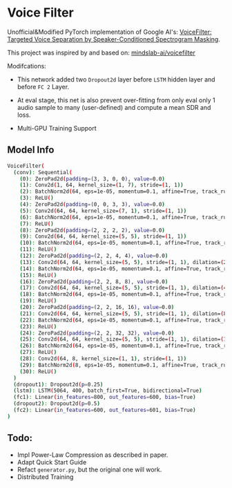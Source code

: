 # Voice Filter 

Unofficial&Modified PyTorch implementation of Google AI's:
[VoiceFilter: Targeted Voice Separation by Speaker-Conditioned Spectrogram Masking](https://arxiv.org/abs/1810.04826).

This project was inspired by and based on: [mindslab-ai/voicefilter](https://github.com/mindslab-ai/voicefilter)

Modifcations:

 - This network added two `Dropout2d` layer before `LSTM` hidden layer and before `FC 2` Layer.

 - At eval stage, this net is also prevent over-fitting from only eval only 1 audio sample to many
(user-defined) and compute a mean SDR and loss.

 - Multi-GPU Training Support


## Model Info
```bash
VoiceFilter(
  (conv): Sequential(
    (0): ZeroPad2d(padding=(3, 3, 0, 0), value=0.0)
    (1): Conv2d(1, 64, kernel_size=(1, 7), stride=(1, 1))
    (2): BatchNorm2d(64, eps=1e-05, momentum=0.1, affine=True, track_running_stats=True)
    (3): ReLU()
    (4): ZeroPad2d(padding=(0, 0, 3, 3), value=0.0)
    (5): Conv2d(64, 64, kernel_size=(7, 1), stride=(1, 1))
    (6): BatchNorm2d(64, eps=1e-05, momentum=0.1, affine=True, track_running_stats=True)
    (7): ReLU()
    (8): ZeroPad2d(padding=(2, 2, 2, 2), value=0.0)
    (9): Conv2d(64, 64, kernel_size=(5, 5), stride=(1, 1))
    (10): BatchNorm2d(64, eps=1e-05, momentum=0.1, affine=True, track_running_stats=True)
    (11): ReLU()
    (12): ZeroPad2d(padding=(2, 2, 4, 4), value=0.0)
    (13): Conv2d(64, 64, kernel_size=(5, 5), stride=(1, 1), dilation=(2, 1))
    (14): BatchNorm2d(64, eps=1e-05, momentum=0.1, affine=True, track_running_stats=True)
    (15): ReLU()
    (16): ZeroPad2d(padding=(2, 2, 8, 8), value=0.0)
    (17): Conv2d(64, 64, kernel_size=(5, 5), stride=(1, 1), dilation=(4, 1))
    (18): BatchNorm2d(64, eps=1e-05, momentum=0.1, affine=True, track_running_stats=True)
    (19): ReLU()
    (20): ZeroPad2d(padding=(2, 2, 16, 16), value=0.0)
    (21): Conv2d(64, 64, kernel_size=(5, 5), stride=(1, 1), dilation=(8, 1))
    (22): BatchNorm2d(64, eps=1e-05, momentum=0.1, affine=True, track_running_stats=True)
    (23): ReLU()
    (24): ZeroPad2d(padding=(2, 2, 32, 32), value=0.0)
    (25): Conv2d(64, 64, kernel_size=(5, 5), stride=(1, 1), dilation=(16, 1))
    (26): BatchNorm2d(64, eps=1e-05, momentum=0.1, affine=True, track_running_stats=True)
    (27): ReLU()
    (28): Conv2d(64, 8, kernel_size=(1, 1), stride=(1, 1))
    (29): BatchNorm2d(8, eps=1e-05, momentum=0.1, affine=True, track_running_stats=True)
    (30): ReLU()
  )
  (dropout1): Dropout2d(p=0.25)
  (lstm): LSTM(5064, 400, batch_first=True, bidirectional=True)
  (fc1): Linear(in_features=800, out_features=600, bias=True)
  (dropout2): Dropout2d(p=0.5)
  (fc2): Linear(in_features=600, out_features=601, bias=True)
)
```

## Todo:
 - Impl Power-Law Compression as described in paper.
 - Adapt Quick Start Guide
 - Refact `generator.py`, but the original one will work.
 - Distributed Training